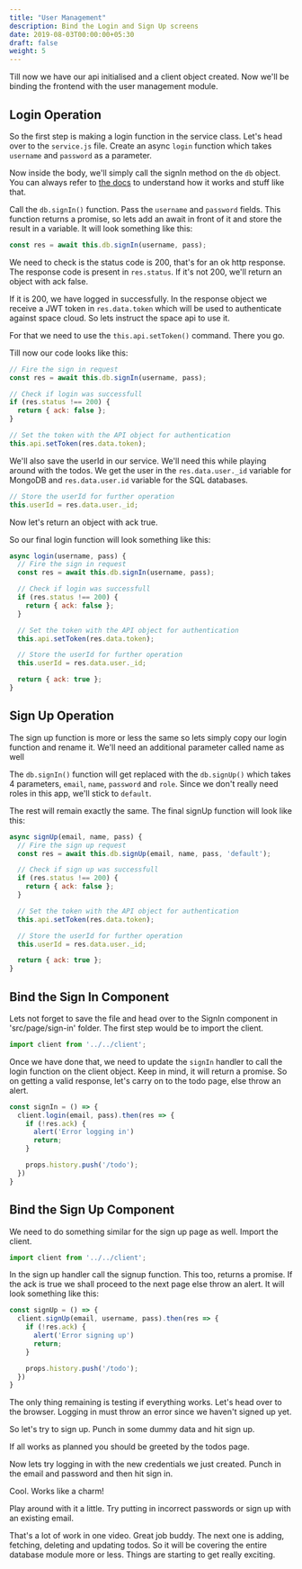```yaml
---
title: "User Management"
description: Bind the Login and Sign Up screens
date: 2019-08-03T00:00:00+05:30
draft: false
weight: 5
---
```


Till now we have our api initialised and a client object created. Now we'll be binding the frontend with the user management module.

## Login Operation

So the first step is making a login function in the service class. Let's head over to the `service.js` file. Create an async `login` function which takes `username` and `password` as a parameter.

Now inside the body, we'll simply call the signIn method on the `db` object. You can always refer to [the docs](https://spaceuptech.com/docs/user-management/signin) to understand how it works and stuff like that.

Call the `db.signIn()` function. Pass the `username` and `password` fields. This function returns a promise, so lets add an await in front of it and store the result in a variable. It will look something like this:

```js
const res = await this.db.signIn(username, pass);
```

We need to check is the status code is 200, that's for an ok http response. The response code is present in `res.status`. If it's not 200, we'll return an object with ack false.

If it is 200, we have logged in successfully. In the response object we receive a JWT token in `res.data.token` which will be used to authenticate against space cloud. So lets instruct the space api to use it.

For that we need to use the `this.api.setToken()` command. There you go.

Till now our code looks like this:

```js
// Fire the sign in request
const res = await this.db.signIn(username, pass);

// Check if login was successfull
if (res.status !== 200) {
  return { ack: false };
}

// Set the token with the API object for authentication
this.api.setToken(res.data.token);
```

We'll also save the userId in our service. We'll need this while playing around with the todos. We get the user in the `res.data.user._id` variable for MongoDB and `res.data.user.id` variable for the SQL databases.

```js
// Store the userId for further operation
this.userId = res.data.user._id;
```

Now let's return an object with ack true.

So our final login function will look something like this:

```js
async login(username, pass) {
  // Fire the sign in request
  const res = await this.db.signIn(username, pass);

  // Check if login was successfull
  if (res.status !== 200) {
    return { ack: false };
  }

  // Set the token with the API object for authentication
  this.api.setToken(res.data.token);

  // Store the userId for further operation
  this.userId = res.data.user._id;

  return { ack: true };
}
```

## Sign Up Operation

The sign up function is more or less the same so lets simply copy our login function and rename it. We'll need an additional parameter called name as well

The `db.signIn()` function will get replaced with the `db.signUp()` which takes 4 parameters, `email`, `name`, `password` and `role`. Since we don't really need roles in this app, we'll stick to `default`.

The rest will remain exactly the same. The final signUp function will look like this:

```js
async signUp(email, name, pass) {
  // Fire the sign up request
  const res = await this.db.signUp(email, name, pass, 'default');

  // Check if sign up was successfull
  if (res.status !== 200) {
    return { ack: false };
  }

  // Set the token with the API object for authentication
  this.api.setToken(res.data.token);

  // Store the userId for further operation
  this.userId = res.data.user._id;

  return { ack: true };
}
```

## Bind the Sign In Component

Lets not forget to save the file and head over to the SignIn component in 'src/page/sign-in' folder. The first step would be to import the client.

```js
import client from '../../client';
```

Once we have done that, we need to update the `signIn` handler to call the login function on the client object. Keep in mind, it will return a promise. So on getting a valid response, let's carry on to the todo page, else throw an alert.

```js
const signIn = () => {
  client.login(email, pass).then(res => {
    if (!res.ack) {
      alert('Error logging in')
      return;
    }

    props.history.push('/todo');
  })
}
```

## Bind the Sign Up Component

We need to do something similar for the sign up page as well. Import the client.

```js
import client from '../../client';
```

In the sign up handler call the signup function. This too, returns a promise. If the ack is true we shall proceed to the next page else throw an alert. It will look something like this:

```js
const signUp = () => {
  client.signUp(email, username, pass).then(res => {
    if (!res.ack) {
      alert('Error signing up')
      return;
    }

    props.history.push('/todo');
  })
}
```

The only thing remaining is testing if everything works. Let's head over to the browser. Logging in must throw an error since we haven't signed up yet.

So let's try to sign up. Punch in some dummy data and hit sign up.

If all works as planned you should be greeted by the todos page. 

Now lets try logging in with the new credentials we just created. Punch in the email and password and then hit sign in.

Cool. Works like a charm!

Play around with it a little. Try putting in incorrect passwords or sign up with an existing email.

That's a lot of work in one video. Great job buddy. The next one is adding, fetching, deleting and updating todos. So it will be covering the entire database module more or less. Things are starting to get really exciting.
